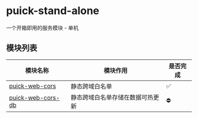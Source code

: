 # puick-stand-alone

一个开箱即用的服务模块 - 单机

## 模块列表

| 模块名称                                             | 模块作用             | 是否完成 |
|--------------------------------------------------|------------------|------|
| [puick-web-cors](puick-web/puick-web-cors)       | 静态跨域白名单          | ✅    |
| [puick-web-cors-db](puick-web/puick-web-cors-db) | 静态跨域白名单存储在数据可热更新 | ⛔️   |
